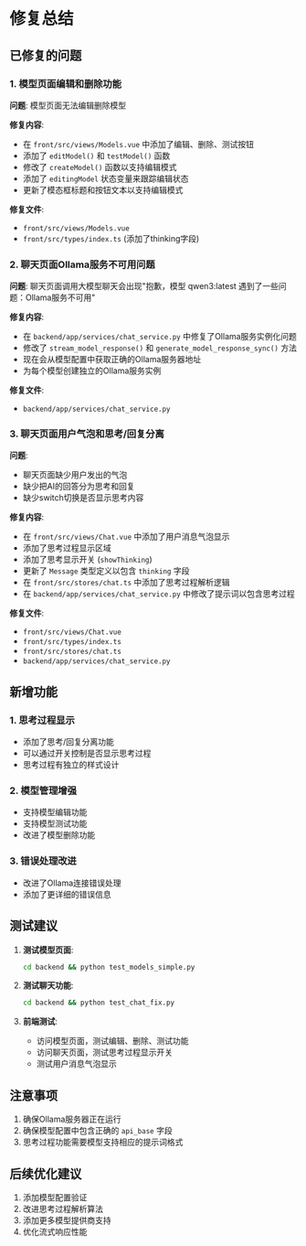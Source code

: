 # 修复总结

## 已修复的问题

### 1. 模型页面编辑和删除功能

**问题**: 模型页面无法编辑删除模型

**修复内容**:
- 在 `front/src/views/Models.vue` 中添加了编辑、删除、测试按钮
- 添加了 `editModel()` 和 `testModel()` 函数
- 修改了 `createModel()` 函数以支持编辑模式
- 添加了 `editingModel` 状态变量来跟踪编辑状态
- 更新了模态框标题和按钮文本以支持编辑模式

**修复文件**:
- `front/src/views/Models.vue`
- `front/src/types/index.ts` (添加了thinking字段)

### 2. 聊天页面Ollama服务不可用问题

**问题**: 聊天页面调用大模型聊天会出现"抱歉，模型 qwen3:latest 遇到了一些问题：Ollama服务不可用"

**修复内容**:
- 在 `backend/app/services/chat_service.py` 中修复了Ollama服务实例化问题
- 修改了 `stream_model_response()` 和 `generate_model_response_sync()` 方法
- 现在会从模型配置中获取正确的Ollama服务器地址
- 为每个模型创建独立的Ollama服务实例

**修复文件**:
- `backend/app/services/chat_service.py`

### 3. 聊天页面用户气泡和思考/回复分离

**问题**: 
- 聊天页面缺少用户发出的气泡
- 缺少把AI的回答分为思考和回复
- 缺少switch切换是否显示思考内容

**修复内容**:
- 在 `front/src/views/Chat.vue` 中添加了用户消息气泡显示
- 添加了思考过程显示区域
- 添加了思考显示开关 (`showThinking`)
- 更新了 `Message` 类型定义以包含 `thinking` 字段
- 在 `front/src/stores/chat.ts` 中添加了思考过程解析逻辑
- 在 `backend/app/services/chat_service.py` 中修改了提示词以包含思考过程

**修复文件**:
- `front/src/views/Chat.vue`
- `front/src/types/index.ts`
- `front/src/stores/chat.ts`
- `backend/app/services/chat_service.py`

## 新增功能

### 1. 思考过程显示
- 添加了思考/回复分离功能
- 可以通过开关控制是否显示思考过程
- 思考过程有独立的样式设计

### 2. 模型管理增强
- 支持模型编辑功能
- 支持模型测试功能
- 改进了模型删除功能

### 3. 错误处理改进
- 改进了Ollama连接错误处理
- 添加了更详细的错误信息

## 测试建议

1. **测试模型页面**:
   ```bash
   cd backend && python test_models_simple.py
   ```

2. **测试聊天功能**:
   ```bash
   cd backend && python test_chat_fix.py
   ```

3. **前端测试**:
   - 访问模型页面，测试编辑、删除、测试功能
   - 访问聊天页面，测试思考过程显示开关
   - 测试用户消息气泡显示

## 注意事项

1. 确保Ollama服务器正在运行
2. 确保模型配置中包含正确的 `api_base` 字段
3. 思考过程功能需要模型支持相应的提示词格式

## 后续优化建议

1. 添加模型配置验证
2. 改进思考过程解析算法
3. 添加更多模型提供商支持
4. 优化流式响应性能 